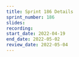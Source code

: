 ```yaml
---
title: Sprint 186 Details
sprint_number: 186
slides:
recording:
start_date: 2022-04-19
end_date: 2022-05-02
review_date: 2022-05-04
---
```

